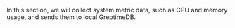 <!-- This document is used by go.md, java.md, node.md, python.md -->

In this section, we will collect system metric data,
such as CPU and memory usage, and sends them to local GreptimeDB.

